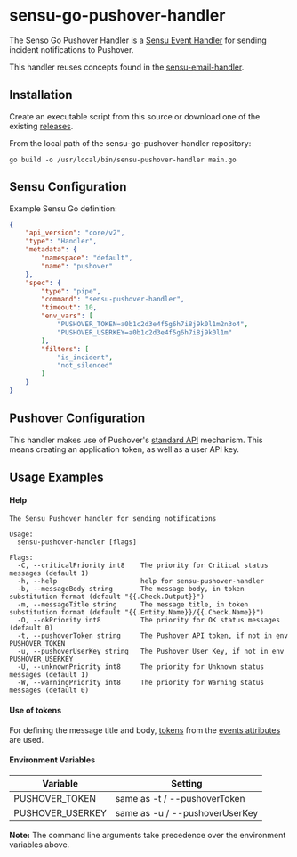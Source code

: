 # sensu-go-pushover-handler
The Senso Go Pushover Handler is a [Sensu Event Handler][1] for sending incident
notifications to Pushover.

This handler reuses concepts found in the [sensu-email-handler][5].

## Installation
Create an executable script from this source or download one of the existing [releases][3].

From the local path of the sensu-go-pushover-handler repository:

```
go build -o /usr/local/bin/sensu-pushover-handler main.go
```

## Sensu Configuration

Example Sensu Go definition:

```json
{
    "api_version": "core/v2",
    "type": "Handler",
    "metadata": {
        "namespace": "default",
        "name": "pushover"
    },
    "spec": {
        "type": "pipe",
        "command": "sensu-pushover-handler",
        "timeout": 10,
        "env_vars": [
            "PUSHOVER_TOKEN=a0b1c2d3e4f5g6h7i8j9k0l1m2n3o4",
            "PUSHOVER_USERKEY=a0b1c2d3e4f5g6h7i8j9k0l1m"
        ],
        "filters": [
            "is_incident",
            "not_silenced"
        ]
    }
}

```

## Pushover Configuration

This handler makes use of Pushover's [standard API][2] mechanism.  This means creating an application token, as well as
a user API key.

## Usage Examples

#### Help
```
The Sensu Pushover handler for sending notifications

Usage:
  sensu-pushover-handler [flags]

Flags:
  -C, --criticalPriority int8    The priority for Critical status messages (default 1)
  -h, --help                     help for sensu-pushover-handler
  -b, --messageBody string       The message body, in token substitution format (default "{{.Check.Output}}")
  -m, --messageTitle string      The message title, in token substitution format (default "{{.Entity.Name}}/{{.Check.Name}}")
  -O, --okPriority int8          The priority for OK status messages (default 0)
  -t, --pushoverToken string     The Pushover API token, if not in env PUSHOVER_TOKEN
  -u, --pushoverUserKey string   The Pushover User Key, if not in env PUSHOVER_USERKEY
  -U, --unknownPriority int8     The priority for Unknown status messages (default 1)
  -W, --warningPriority int8     The priority for Warning status messages (default 0)
```

#### Use of tokens

For defining the message title and body, [tokens][4] from the [events attributes][6] are used.

#### Environment Variables
|Variable|Setting|
|--------------------|-------|
|PUSHOVER_TOKEN| same as -t / --pushoverToken|
|PUSHOVER_USERKEY|same as -u / --pushoverUserKey|

**Note:**  The command line arguments take precedence over the environment variables above.

[1]: https://docs.sensu.io/sensu-go/5.2/reference/handlers/#how-do-sensu-handlers-work
[2]: https://pushover.net/api
[3]: https://github.com/nixwiz/sensu-go-pushover-handler/releases
[4]: https://docs.sensu.io/sensu-go/5.2/reference/tokens/#sensu-token-specification
[5]: https://github.com/sensu/sensu-email-handler
[6]: https://docs.sensu.io/sensu-go/5.2/reference/events/#attributes
